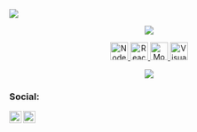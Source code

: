 <img src="https://user-images.githubusercontent.com/70382532/138322189-2db8df52-9dcb-40a0-88a8-c365466bd33d.gif">

<p align="center">
<img src="https://readme-typing-svg.herokuapp.com?color=36BCF7FF&center=true&size=22&lines=Desenvolvedor;Tecnologia;Gamer;"/>
</p>
<p align="center">
  <a href="https://nodejs.org/">
        <img alt="NodeJS" height="32" width="32" src="https://res.cloudinary.com/dkfobbwsu/image/upload/v1597534532/node-dot-js.svg"/>
  </a>
  <a href="https://reactjs.org/">
        <img alt="ReactJS" height="32" width="32" src="https://res.cloudinary.com/dkfobbwsu/image/upload/v1597534460/react.svg"/>
  </a>
  <a href="https://mongodb.com/">
    <img alt="MongoDB" height="32" width="32" src="https://www.pngkey.com/png/full/383-3838923_open-mongodb-icon.png"/>
  </a>
  <a href="https://code.visualstudio.com/">
    <img alt="Visual Studio Code" height="32" width="32" src="https://upload.wikimedia.org/wikipedia/commons/4/4b/Visual_Studio_Code_Insiders_1.36_icon.svg" />
  </a>

 <p align="center">
   <a href="https://spotify-github-profile.vercel.app/api/view.svg?uid=31vwbutl5mfh3jih2w5ykfoueej4&redirect=true">
    <img src="https://spotify-github-profile.vercel.app/api/view.svg?uid=31vwbutl5mfh3jih2w5ykfoueej4&cover_image=true&theme=default&show_offline=true&background_color=121212"/>
   </a>

### Social: 
[<img align="left" alt="codeSTACKr | Discord" width="22px" src="https://discord.com/assets/2c21aeda16de354ba5334551a883b481.png" />][discord]
[<img align="left" alt="codeSTACKr | Instagram" width="22px" src="https://upload.wikimedia.org/wikipedia/commons/thumb/a/a5/Instagram_icon.png/600px-Instagram_icon.png"/>][instagram]    
   
[discord]: https://discord.gg/spacelabs
[instagram]: https://www.instagram.com/twyxdc/
